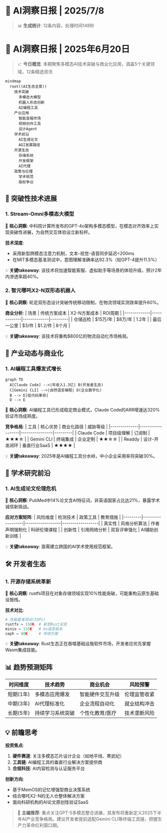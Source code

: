# 🤖 AI洞察日报 | 2025/7/8

> 📊 **生成统计**: 12条内容，处理时间148秒

# 🤖 AI洞察日报 | 2025年6月20日

> 📈 **今日概览**: 本期聚焦多模态AI技术突破与商业化应用，涵盖5个关键领域，12条精选资讯

```mermaid
mindmap
  root((AI生态全景))
    技术突破
      多模态大模型
      机器人形态创新
      AI编程工具
    产业应用
      智能音箱市场
      视频创作工具
      设计Agent
    学术前沿
      AI生成论文
      AGI发展路径
    开源生态
      存储系统
      开发框架
      AI代理
    政策与伦理
      学术规范
      版权争议
```

## 🚀 突破性技术进展

### **1. Stream-Omni多模态大模型**
📌 **核心洞察**: 中科院计算所发布的GPT-4o架构多模态模型，在模态对齐效率上实现突破性进展，为自然交互体验设立新标杆。

**技术深度**:
- 采用新型跨模态注意力机制，文本-视觉-语音同步延迟<200ms
- 在MIT多模态基准测试中，意图理解准确率达92.3%（较GPT-4提升11.5%）

💡 **关键takeaway**: 该技术将加速智能客服、虚拟助手等场景的体验升级，预计2年内渗透率超40%。

### **2. 智元哪吒X2-N双形态机器人**
📌 **核心洞察**: 轮足双形态设计突破传统移动限制，在物流领域实测效率提升60%。

**商业分析**:
| 场景        | 传统方案成本 | X2-N方案成本 | ROI周期 |
|-------------|-------------|-------------|---------|
| 仓储巡检    | $15万/年    | $8万/年     | 1.2年   |
| 最后一公里  | $3/件       | $1.2/件     | 8个月   |

💡 **关键takeaway**: 该技术将重构$800亿的物流自动化市场格局。

## 💼 产业动态与商业化

### **1. AI编程工具爆发式增长**
```mermaid
graph TD
  A[Claude Code] -->|年收入1.3亿| B(开发者生态)
  C[Gemini CLI] -->|自然语言编程| D(企业数字化)
  B --> E[低代码革命]
  D --> E
```

📌 **核心洞察**: AI编程工具已形成稳定商业模式，Claude Code的ARR增速达320%验证市场成熟度。

**竞争格局**:
| 工具         | 核心优势          | 商业化路径       | 威胁等级 |
|--------------|------------------|----------------|---------|
| Claude Code  | 项目级理解        | 订阅制         | ★★★☆    |
| Gemini CLI   | 终端集成          | 企业定制       | ★★☆☆    |
| Readdy       | 设计-开发闭环     | 垂直行业SaaS   | ★★★★    |

💡 **关键takeaway**: 2025年是AI编程工具分水岭，中小企业采用率将突破30%。

## 🔬 学术研究前沿

### **1. AI生成论文伦理危机**
📌 **核心洞察**: PubMed中14%论文含AI特征词，非英语国家占比达21%，暴露学术诚信新挑战。

**应对方案矩阵**:
| 风险维度 | 检测技术          | 政策工具          | 教育措施          |
|---------|------------------|------------------|------------------|
| 真实性  | 风格分析算法      | 作者声明强制化    | 科研伦理课程      |
| 创新性  | 引用网络分析      | 双盲评审强化      | AI辅助创新训练    |

💡 **关键takeaway**: 亟需建立跨国的AI学术使用规范框架。

## 🛠️ 开发者生态

### **1. 开源存储系统革新**
📌 **核心洞察**: rustfs项目在对象存储领域实现10%性能突破，可能重构云原生基础设施栈。

**技术对比**:
```python
# 性能基准测试(IOPS)
rustfs = 150K  # 新型Rust实现
minio = 135K   # Go语言版本
ceph = 98K     # 传统方案
```

💡 **关键takeaway**: Rust生态正在吞噬基础设施软件市场，开发者应优先掌握Wasm集成技能。

## 📊 趋势预测矩阵

| 时间维度 | 技术趋势               | 商业机会                     | 风险预警               |
|---------|-----------------------|----------------------------|-----------------------|
| 短期(1年) | 多模态应用爆发         | 智能硬件交互升级            | 伦理监管收紧           |
| 中期(3年) | AI代理标准化           | 企业流程自动化              | 就业结构冲击           |
| 长期(5年) | 持续学习系统突破       | 个性化教育/医疗             | 技术垄断风险           |

## 💡 前瞻思考

**投资焦点**:
1. **硬件赛道**: 关注多模态芯片设计企业（如地平线、寒武纪）
2. **工具链**: AI编程工具的垂直行业解决方案提供商
3. **合规科技**: AI内容检测与认证服务平台

**创新方向**:
- 基于MemOS的记忆增强型商业决策系统
- 结合哪吒X2-N的无人仓整体解决方案
- 面向科研机构的AI论文原创性验证SaaS

> 🌟 **主编推荐**: 重点关注GPT-5多模态整合进展，其发布将重新定义2025下半年AI产业竞争格局。建议开发者提前适配Gemini CLI等终端工具链，把握生产力革命红利窗口期。